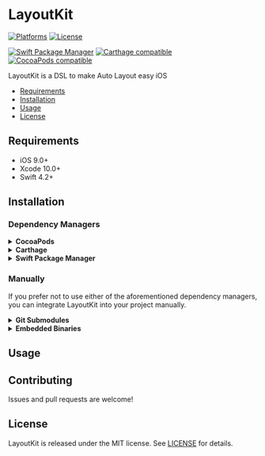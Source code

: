 # LayoutKit

[![Platforms](https://img.shields.io/cocoapods/p/LayoutKit.svg)](https://cocoapods.org/pods/LayoutKit)
[![License](https://img.shields.io/cocoapods/l/LayoutKit.svg)](https://raw.githubusercontent.com/viniciusfranca/LayoutKit/master/LICENSE)

[![Swift Package Manager](https://img.shields.io/badge/Swift%20Package%20Manager-compatible-brightgreen.svg)](https://github.com/apple/swift-package-manager)
[![Carthage compatible](https://img.shields.io/badge/Carthage-compatible-4BC51D.svg?style=flat)](https://github.com/Carthage/Carthage)
[![CocoaPods compatible](https://img.shields.io/cocoapods/v/LayoutKit.svg)](https://cocoapods.org/pods/LayoutKit)

LayoutKit is a DSL to make Auto Layout easy iOS

- [Requirements](#requirements)
- [Installation](#installation)
- [Usage](#usage)
- [License](#license)

## Requirements

- iOS 9.0+
- Xcode 10.0+
- Swift 4.2+

## Installation

### Dependency Managers
<details>
  <summary><strong>CocoaPods</strong></summary>

[CocoaPods](http://cocoapods.org) is a dependency manager for Cocoa projects. You can install it with the following command:

```bash
$ gem install cocoapods
```

To integrate LayoutKit into your Xcode project using CocoaPods, specify it in your `Podfile`:

```ruby
source 'https://github.com/CocoaPods/Specs.git'
platform :ios, '9.0'
use_frameworks!

pod 'LayoutKit', '~> 1.0.0'
```

Then, run the following command:

```bash
$ pod install
```

</details>

<details>
  <summary><strong>Carthage</strong></summary>

[Carthage](https://github.com/Carthage/Carthage) is a decentralized dependency manager that automates the process of adding frameworks to your Cocoa application.

You can install Carthage with [Homebrew](http://brew.sh/) using the following command:

```bash
$ brew update
$ brew install carthage
```

To integrate LayoutKit into your Xcode project using Carthage, specify it in your `Cartfile`:

```ogdl
github "viniciusfranca/LayoutKit" ~> 1.0.0
```

</details>

<details>
  <summary><strong>Swift Package Manager</strong></summary>

To use LayoutKit as a [Swift Package Manager](https://swift.org/package-manager/) package just add the following in your Package.swift file.

``` swift
// swift-tools-version:4.2

import PackageDescription

let package = Package(
    name: "HelloLayoutKit",
    dependencies: [
        .package(url: "https://github.com/viniciusfranca/LayoutKit.git", .upToNextMajor(from: "1.0.0"))
    ],
    targets: [
        .target(name: "HelloLayoutKit", dependencies: ["LayoutKit"])
    ]
)
```
</details>

### Manually

If you prefer not to use either of the aforementioned dependency managers, you can integrate LayoutKit into your project manually.

<details>
  <summary><strong>Git Submodules</strong></summary><p>

- Open up Terminal, `cd` into your top-level project directory, and run the following command "if" your project is not initialized as a git repository:

```bash
$ git init
```

- Add LayoutKit as a git [submodule](http://git-scm.com/docs/git-submodule) by running the following command:

```bash
$ git submodule add https://github.com/viniciusfranca/LayoutKit.git
$ git submodule update --init --recursive
```

- Open the new `LayoutKit` folder, and drag the `LayoutKit.xcodeproj` into the Project Navigator of your application's Xcode project.

    > It should appear nested underneath your application's blue project icon. Whether it is above or below all the other Xcode groups does not matter.

- Select the `LayoutKit.xcodeproj` in the Project Navigator and verify the deployment target matches that of your application target.
- Next, select your application project in the Project Navigator (blue project icon) to navigate to the target configuration window and select the application target under the "Targets" heading in the sidebar.
- In the tab bar at the top of that window, open the "General" panel.
- Click on the `+` button under the "Embedded Binaries" section.
- You will see two different `LayoutKit.xcodeproj` folders each with two different versions of the `LayoutKit.framework` nested inside a `Products` folder.

    > It does not matter which `Products` folder you choose from.

- Select the `LayoutKit.framework`.

- And that's it!

> The `LayoutKit.framework` is automagically added as a target dependency, linked framework and embedded framework in a copy files build phase which is all you need to build on the simulator and a device.

</p></details>

<details>
  <summary><strong>Embedded Binaries</strong></summary><p>

- Download the latest release from https://github.com/viniciusfranca/LayoutKit/releases
- Next, select your application project in the Project Navigator (blue project icon) to navigate to the target configuration window and select the application target under the "Targets" heading in the sidebar.
- In the tab bar at the top of that window, open the "General" panel.
- Click on the `+` button under the "Embedded Binaries" section.
- Add the downloaded `LayoutKit.framework`.
- And that's it!

</p></details>

## Usage

## Contributing

Issues and pull requests are welcome!

## License

LayoutKit is released under the MIT license. See [LICENSE](https://github.com/viniciusfranca/LayoutKit/blob/master/LICENSE) for details.
